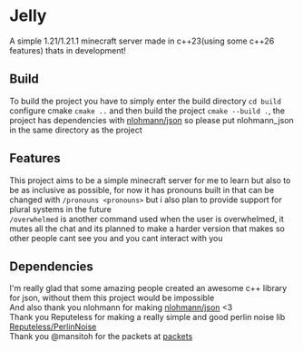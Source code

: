 # Jelly
A simple 1.21/1.21.1 minecraft server made in c++23(using some c++26 features) thats in development!
## Build
To build the project you have to simply enter the build directory `cd build` configure cmake `cmake ..` and then build the project `cmake --build .`, the project has dependencies with [nlohmann/json](https://github.com/nlohmann/json) so please put nlohmann_json in the same directory as the project
## Features
This project aims to be a simple minecraft server for me to learn but also to be as inclusive as possible, for now it has pronouns built in that can be changed with `/pronouns <pronouns>` but i also plan to provide support for plural systems in the future \
`/overwhelmed` is another command used when the user is overwhelmed, it mutes all the chat and its planned to make a harder version that makes so other people cant see you and you cant interact with you
## Dependencies
I'm really glad that some amazing people created an awesome c++ library for json, without them this project would be impossible \
And also thank you nlohmann for making [nlohmann/json](https://github.com/nlohmann/json) <3 \
Thank you Reputeless for making a really simple and good perlin noise lib [Reputeless/PerlinNoise](https://github.com/Reputeless/PerlinNoise) \
Thank you @mansitoh for the packets at [packets](https://github.com/Mansitoh/Minecraft-DataRegistry-Packet-Generator)


